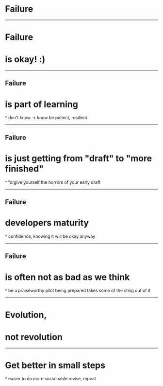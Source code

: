 # Failure

---

# Failure
# is okay! :)

---

## Failure
# is part of learning

^ don't know -> know
be patient, resilient

---

## Failure
# is just getting from "draft" to "more finished"

^ forgive yourself the horrors of your early draft

---

## Failure
# developers maturity

^ confidence,
knowing it will be okay anyway

---

## Failure
# is often not as bad as we think

^ be a praiseworthy pilot
being prepared takes some of the sting out of it

---

# Evolution,
# not revolution

---

# Get better in small steps

^ easier to do
more sustainable
revise, repeat
